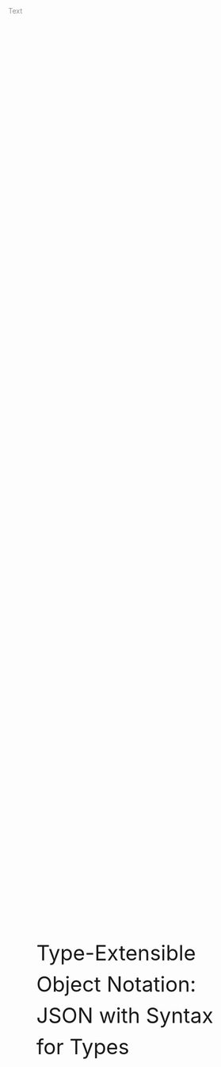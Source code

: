 <div style="page-break-after: always">
</div>

<div style="
    display: flex;
    flex-direction: column;
    justify-content: space-between;
    width: 100%;
    height: 100vh;
">
    <div style="
        display: flex;
        justify-content: space-between;
    ">
        <div style="color: rgb(145, 145, 145)">
            Text
        </div>
        <div class="name"></div>
    </div>
    <div style="
        display: flex;
        justify-content: space-between;
        padding: 1.5cm;
    ">
        <div style="
            font-size: 3em;
            line-height: 1.5em;
        ">
            Type-Extensible Object Notation:
            <br>
            JSON with Syntax for Types
        </div>
    </div>
    <div style="
        display: flex;
        justify-content: space-between;
    ">
        <i style="color: rgb(195, 195, 195)">
            https://github.com/thorlindberg/thesis
        </i>
        <div class="date"></div>
    </div>
</div>

<div style="page-break-after: always">
</div>

<div style="
    display: flex;
    flex-direction: column;
    justify-content: space-between;
    width: 100%;
    height: 100vh;
">
    <div style="
        display: flex;
        justify-content: space-between;
    ">
        <div style="color: rgb(145, 145, 145)">
            Text
        </div>
        <div class="name"></div>
    </div>
    <div style="
        display: flex;
        justify-content: space-between;
        padding: 1.5cm;
    ">
        <div style="width: 45%">
            <div style="font-size: 2em">
                Lorem Ipsum
            </div>
            <br><br>
            Phasellus aliquet convallis arcu in aliquam. Pellentesque lectus orci, vulputate a blandit eget, pretium vel lectus. Aenean ultricies augue at elit rhoncus, quis hendrerit erat egestas. Sed sit amet efficitur sem. Pellentesque euismod, odio eu imperdiet facilisis, mi tortor mattis arcu, a tincidunt sem mauris id est. Maecenas sollicitudin eros ut bibendum sagittis. Suspendisse mattis, risus et luctus lacinia, nisl neque dictum nibh, non hendrerit orci libero non nibh. Vestibulum ante ipsum primis in faucibus orci luctus et ultrices posuere cubilia curae; Sed volutpat, ex a sodales semper, turpis mauris accumsan erat, quis malesuada tellus mi non augue.
            <br><br>
            In ultrices dictum dui, quis lacinia mauris hendrerit ac. Donec malesuada viverra elementum. Cras erat turpis, euismod eu tempus vel, cursus non neque. Sed semper tellus bibendum mi consectetur aliquet. Suspendisse interdum auctor turpis sed ultrices. Vestibulum sollicitudin nisi at tellus dictum auctor vel sit amet tellus.
        </div>
        <img style="width: 45%" src="
            http://www.plantuml.com/plantuml/svg/FSjH2i8m3CRnzvoY5nXUO8oX0rzy4Zn0MBivJ9kIfiWGxsvWctdw_Zz8NnH5QoI0jkXAeOEHi9HXmLamkWyukpEEhwjmJVx2nE9KC9MC4fB25zhJ_WaJisieJDfqpjSOrvljJMMPdt--M-nUyu6Fl8ddTpfii0rzI1Rq0m00
        ">
    </div>
    <div style="
        display: flex;
        justify-content: space-between;
    ">
        <i style="color: rgb(195, 195, 195)">
            Source
        </i>
        <div class="date"></div>
    </div>
</div>

<div style="page-break-after: always">
</div>

<div style="
    display: flex;
    flex-direction: column;
    justify-content: space-between;
    width: 100%;
    height: 100vh;
">
    <div style="
        display: flex;
        justify-content: space-between;
    ">
        <div style="color: rgb(145, 145, 145)">
            System architecture using TypeScript on GitLab
        </div>
        <div class="name"></div>
    </div>
    <div style="
        display: flex;
        justify-content: space-between;
        padding: 1.5cm;
    ">
        <img src="
            http://www.plantuml.com/plantuml/svg/ZLBHRjim37pNL_07XFr0O7HhqQx0XXLOjfSW3upD95nbIQFe1S7GVn_Yr9CZnq1U38X7ykxekqkAebthZ4clx2CAjk3OanuZGH3T1sCMIO-EAbE7DWPFNXyOTwV6lmO0u1FMhqyIEj_S1nS4LD2dY49UUtmhsD9xxxN-mvwLUlIj__wdkN7cpIm-l2iqPwvxntbyzJ56npKg1myl4axAM_OxUFPAiiMQrbbcJqI-6L6ldZqheuC65I6fTBLsGkk1VI1zOls2cu5qUOpqlHQE2d_GSTFJhy_OptE1cd9bNlR8GXjCDAnxGCNJUmssYxQ2rIDxTFFp8y_3YX-997iUf30Tu6jeo8sFq1V69_Ys-KMrZfWoz7cvV06XtnqbdPPJ33wDRrNA0EjegxQwb39-W1NUxVkMShReizLKQR5hOUtLdaa9R1CEtbQbmSjdrdPBoegZPEjJGURw3yuZnNtD3VpPqboYvu1iSoxNPWOOuZeV-LbecCtPD-QEVDErxXy0
        ">
    </div>
    <div style="
        display: flex;
        justify-content: space-between;
    ">
        <i style="color: rgb(195, 195, 195)">
            http://www.plantuml.com/
        </i>
        <div class="date"></div>
    </div>
</div>

<div style="page-break-after: always">
</div>

<div style="
    display: flex;
    flex-direction: column;
    justify-content: space-between;
    width: 100%;
    height: 100vh;
">
    <div style="
        display: flex;
        justify-content: space-between;
    ">
        <div style="color: rgb(145, 145, 145)">
            System architecture using the TXON.js library
        </div>
        <div class="name"></div>
    </div>
    <div style="
        display: flex;
        justify-content: space-between;
        padding: 1.5cm;
    ">
        <img src="
            http://www.plantuml.com/plantuml/svg/ZLBHRjim37pNL_07XFr0O7HhqQx0XXLOjfSW3upD95nbIQFe1S7GVn_Yr9CZnq1U38X7ykxekqkAebthZ4clx2CAjk3OanuZGH3T1sCMIO-EAbE7DWPFNXyOTwV6lmO0u1FMhqyIEj_S1nS4LD2dY49UUtmhsD9xxxN-mvwLUlIj__wdkN7cpIm-l2iqPwvxntbyzJ56npKg1myl4axAM_OxUFPAiiMQrbbcJqI-6L6ldZqheuC65I6fTBLsGkk1VI1zOls2cu5qUOpqlHQE2d_GSTFJhy_OptE1cd9bNlR8GXjCDAnxGCNJUmssYxQ2rIDxTFFp8y_3YX-997iUf30Tu6jeo8sFq1V69_Ys-KMrZfWoz7cvV06XtnqbdPPJ33wDRrNA0EjegxQwb39-W1NUxVkMShReizLKQR5hOUtLdaa9R1CEtbQbmSjdrdPBoegZPEjJGURw3yuZnNtD3VpPqboYvu1iSoxNPWOOuZeV-LbecCtPD-QEVDErxXy0
        ">
    </div>
    <div style="
        display: flex;
        justify-content: space-between;
    ">
        <i style="color: rgb(195, 195, 195)">
            http://www.plantuml.com/
        </i>
        <div class="date"></div>
    </div>
</div>

<script>

    var names = document.querySelectorAll(".name");
    for (var i = 0; i < names.length; i++) {
        names[i].style.color = "rgb(145, 145, 145)"
        names[i].innerHTML = "Master's Thesis for Master's in Information Technology"
    }

    var dates = document.querySelectorAll(".date");
    for (var i = 0; i < dates.length; i++) {
        dates[i].style.color = "rgb(195, 195, 195)"
        dates[i].innerHTML = `${new Date().toLocaleString('en-US', {month: 'long'})} ${new Date().getDate()}. ${new Date().getFullYear()}`
    }

</script>